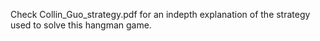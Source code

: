 Check Collin_Guo_strategy.pdf for an indepth explanation of the strategy used to solve this hangman game. 
